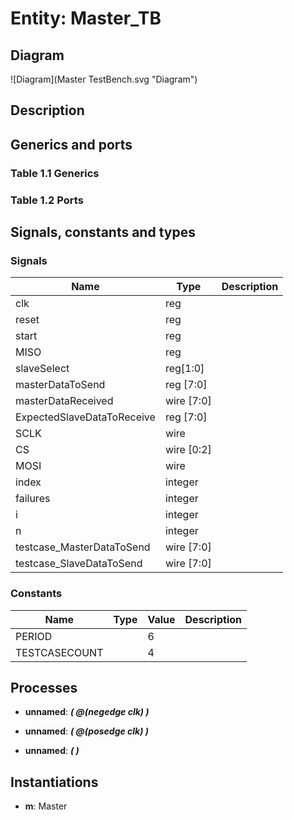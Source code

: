 # Entity: Master_TB
## Diagram
![Diagram](Master TestBench.svg "Diagram")
## Description

## Generics and ports
### Table 1.1 Generics
### Table 1.2 Ports
## Signals, constants and types
### Signals
| Name                       | Type       | Description |
| -------------------------- | ---------- | ----------- |
| clk                        | reg        |             |
| reset                      | reg        |             |
| start                      | reg        |             |
| MISO                       | reg        |             |
| slaveSelect                | reg[1:0]   |             |
| masterDataToSend           | reg [7:0]  |             |
| masterDataReceived         | wire [7:0] |             |
| ExpectedSlaveDataToReceive | reg [7:0]  |             |
| SCLK                       | wire       |             |
| CS                         | wire [0:2] |             |
| MOSI                       | wire       |             |
| index                      | integer    |             |
| failures                   | integer    |             |
| i                          | integer    |             |
| n                          | integer    |             |
| testcase_MasterDataToSend  | wire [7:0] |             |
| testcase_SlaveDataToSend   | wire [7:0] |             |
### Constants
| Name          | Type | Value | Description |
| ------------- | ---- | ----- | ----------- |
| PERIOD        |      | 6     |             |
| TESTCASECOUNT |      | 4     |             |
## Processes
- **unnamed**: ***( @(negedge clk) )***

- **unnamed**: ***( @(posedge clk) )***

- **unnamed**: ***(  )***

## Instantiations
- **m**: Master

